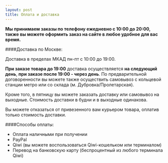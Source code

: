 ```yaml
---
layout: post
title: Оплата и доставка
--- 
```


**Мы принимаем заказы по телефону ежедневно с 10:00 до 20:00, также вы можете оформить заказ на сайте в любое удобное для вас время.**

####Доставка по Москве:

Доставка в пределах МКАД пн-пт с 10:00 до 19:00.

**При заказе товара до 19:00** доставка осуществляется **на следующий день**, **при заказе после 19:00 - через день**.
По предварительной договоренности вы можете также осуществить самовывоз с кольцевой станции метро или со склада 
(м. Дубровка/Пролетарская).

Кроме того, в пятницу вы можете заказать доставку или самовывоз на выходные. Стоимость доставки в будни и в выходные одинакова.

Вы можете отказаться от привезенного вам курьером товара, оплатив только стоимость доставки.

####Способы оплаты:

* Оплата наличными при получении
* PayPal
* Qiwi (вы можете воспользоваться Qiwi-кошельком или терминалом)
* Перевод на банковскую карту (беспроцентный из любого терминала Qiwi)


